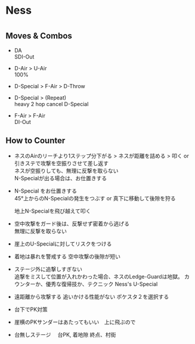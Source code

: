 # Ness

# 

## Moves & Combos

- DA\
  SDI-Out

- D-Air > U-Air\
  100%

- D-Special > F-Air > D-Throw

- D-Special > (Repeat)\
  heavy
  2 hop cancel D-Special

- F-Air > F-Air\
  DI-Out

## How to Counter

- ネスのAirのリーチより1ステップ分下がる > ネスが距離を詰める > 叩く or 引きステで攻撃を空振りさせて差し返す\
  ネスが空振りしても、無理に反撃を取らない\
  N-Specialが出る場合は、お仕置きする

- N-Special をお仕置きする\
  45°上からのN-Specialの発生をつぶす or 真下に移動して後隙を狩る

  地上N-Specialを飛び越えて叩く

- 空中攻撃をガード後は、反撃せず密着から逃げる\
  無理に反撃を取らない

- 崖上のU-Specialに対してリスクをつける

- 着地は暴れを警戒する 空中攻撃の後隙が短い

- ステージ外に追撃しすぎない\
  追撃をミスして位置が入れかわった場合、ネスのLedge-Guardは地獄。 カウンターか、優秀な復帰技か、テクニック Ness's U-Special

- 遠距離から攻撃する 追いかける性能がない ポケスタ２を選択する

- 台下でPK対策

- 崖横のPKサンダーはあたってもいい　上に飛ぶので

- 台無しステージ 　台PK, 着地隙 終点、村街

